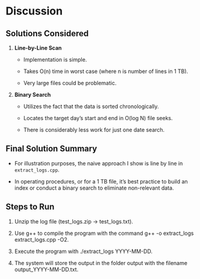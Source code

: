 # Discussion

## Solutions Considered

1. **Line-by-Line Scan**

   - Implementation is simple.

   - Takes O(n) time in worst case (where n is number of lines in 1 TB). 

   - Very large files could be problematic.

2. **Binary Search**

   - Utilizes the fact that the data is sorted chronologically.

   - Locates the target day’s start and end in O(log N) file seeks.

   - There is considerably less work for just one date search.

## Final Solution Summary

- For illustration purposes, the naive approach I show is line by line in `extract_logs.cpp`.

- In operating procedures, or for a 1 TB file, it’s best practice to build an index or conduct a binary search to eliminate non-relevant data.

## Steps to Run

1. Unzip the log file (test_logs.zip -> test_logs.txt).

2. Use g++ to compile the program with the command g++ -o extract_logs extract_logs.cpp -O2.

3. Execute the program with ./extract_logs YYYY-MM-DD.

4. The system will store the output in the folder output with the filename output_YYYY-MM-DD.txt.

